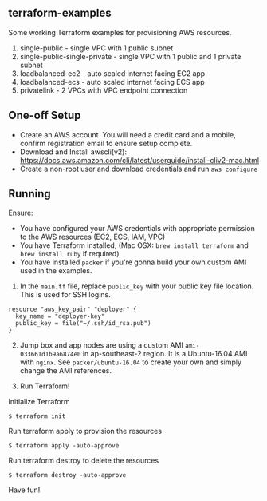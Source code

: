 ## terraform-examples

Some working Terraform examples for provisioning AWS resources.

1. single-public -  single VPC with 1 public subnet
2. single-public-single-private - single VPC with 1 public and 1 private subnet
3. loadbalanced-ec2 -  auto scaled internet facing EC2 app
4. loadbalanced-ecs -  auto scaled internet facing ECS app
5. privatelink -  2 VPCs with VPC endpoint connection

## One-off Setup

* Create an AWS account. You will need a credit card and a mobile, confirm registration email to ensure setup complete.
* Download and Install awscli(v2): https://docs.aws.amazon.com/cli/latest/userguide/install-cliv2-mac.html
* Create a non-root user and download credentials and run `aws configure`

## Running
Ensure:
* You have configured your AWS credentials with appropriate permission to the AWS resources (EC2, ECS, IAM, VPC)
* You have Terraform installed, (Mac OSX: `brew install terraform` and `brew install ruby` if required)
* You have installed `packer` if you're gonna build your own custom AMI used in the examples.

1. In the `main.tf` file, replace `public_key` with your public key file location. This is used for SSH logins.
```
resource "aws_key_pair" "deployer" {
  key_name = "deployer-key"
  public_key = file("~/.ssh/id_rsa.pub")
}
```

2. Jump box and app nodes are using a custom AMI `ami-033661d1b9a6874e0` in ap-southeast-2 region. 
It is a Ubuntu-16.04 AMI with `nginx`. See `packer/ubuntu-16.04` to create your own and simply change
the AMI references.

3. Run Terraform!

Initialize Terraform
```
$ terraform init
```
Run terraform apply to provision the resources
```
$ terraform apply -auto-approve
```
Run terraform destroy to delete the resources
```
$ terraform destroy -auto-approve
```

Have fun!
